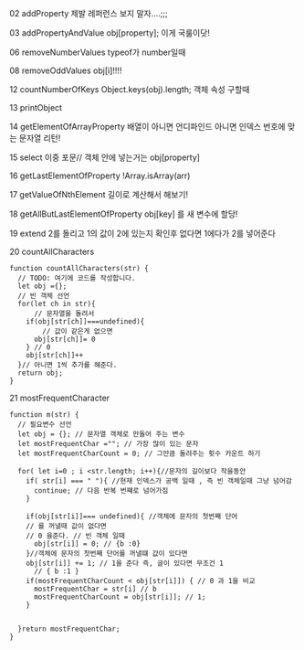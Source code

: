 02 addProperty
제발 레퍼런스 보지 말자....;;;

03 addPropertyAndValue
obj[property];
이게 국룰이닷!

06 removeNumberValues
typeof가 number일때

08 removeOddValues
obj[i]!!!!

12 countNumberOfKeys
Object.keys(obj).length;
객체 속성 구할때

13 printObject

14 getElementOfArrayProperty
배열이 아니면 언디파인드
아니면 인덱스 번호에 맞는 문자열 리턴!

15 select
이중 포문// 객체 안에 넣는거는 obj[property]

16 getLastElementOfProperty
!Array.isArray(arr)

17 getValueOfNthElement
길이로 계산해서 해보기!

18 getAllButLastElementOfProperty
obj[key] 를 새 변수에 할당!

19 extend
2를 돌리고 1의 값이 2에 있는지 확인후 없다면
1에다가 2를 넣어준다

20 countAllCharacters
~~~
function countAllCharacters(str) {
  // TODO: 여기에 코드를 작성합니다.
  let obj ={};
  // 빈 객체 선언
  for(let ch in str){
      // 문자열을 돌려서
    if(obj[str[ch]]===undefined){
        // 값이 같은게 없으면
      obj[str[ch]]= 0
    } // 0
    obj[str[ch]]++
  }// 아니면 1씩 추가를 해준다.
  return obj;
}
~~~

21 mostFrequentCharacter
~~~
function m(str) {
  // 필요변수 선언
  let obj = {}; // 문자열 객체로 만들어 주는 변수
  let mostFrequentChar =""; // 가장 많이 있는 문자
  let mostFrequentCharCount = 0; // 그만큼 돌려주는 횟수 카운트 하기

  for( let i=0 ; i <str.length; i++){//문자의 길이보다 작을동안
    if( str[i] === " "){ //현재 인덱스가 공백 일때 , 즉 빈 객체일때 그냥 넘어감 
      continue; // 다음 반복 번쨰로 넘어가짐 
    }

    if(obj[str[i]]=== undefined){ //객체에 문자의 첫번째 단어
    // 를 꺼낼때 값이 없다면
    // 0 을준다. // 빈 객체 일때
      obj[str[i]] = 0; // {b :0}
    }//객체에 문자의 첫번째 단어를 꺼낼떄 값이 있다면
    obj[str[i]] += 1; // 1을 준다 즉, 글이 있다면 무조건 1
      // { b :1 }
    if(mostFrequentCharCount < obj[str[i]]) { // 0 과 1을 비교 
      mostFrequentChar = str[i] // b
      mostFrequentCharCount = obj[str[i]]; // 1;
    }


  }return mostFrequentChar;
}

~~~